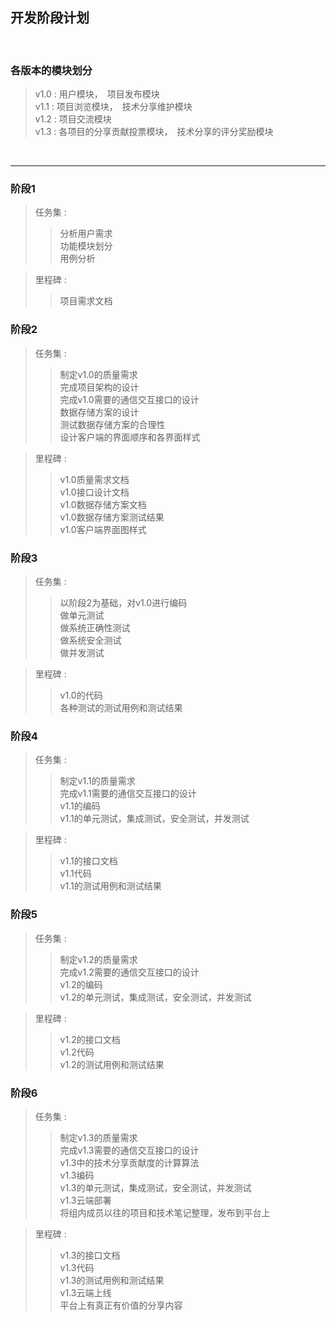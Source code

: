 ## 开发阶段计划 ##
<br/>

### 各版本的模块划分 ###
> v1.0 : 用户模块，　项目发布模块  
> v1.1 : 项目浏览模块，　技术分享维护模块  
> v1.2 : 项目交流模块  
> v1.3 : 各项目的分享贡献投票模块，　技术分享的评分奖励模块  
<br/>

----------------------------------------

### 阶段1 ###
> 任务集 :  
>> 分析用户需求  
>> 功能模块划分  
>> 用例分析  

> 里程碑 :  
>> 项目需求文档  

### 阶段2 ###
> 任务集 :  
>> 制定v1.0的质量需求  
>> 完成项目架构的设计  
>> 完成v1.0需要的通信交互接口的设计  
>> 数据存储方案的设计  
>> 测试数据存储方案的合理性  
>> 设计客户端的界面顺序和各界面样式  

> 里程碑 :  
>> v1.0质量需求文档  
>> v1.0接口设计文档  
>> v1.0数据存储方案文档  
>> v1.0数据存储方案测试结果  
>> v1.0客户端界面图样式  

### 阶段3 ###
> 任务集 :  
>> 以阶段2为基础，对v1.0进行编码  
>> 做单元测试  
>> 做系统正确性测试  
>> 做系统安全测试  
>> 做并发测试  

> 里程碑 :  
>> v1.0的代码  
>> 各种测试的测试用例和测试结果  

### 阶段4 ###
> 任务集 :  
>> 制定v1.1的质量需求  
>> 完成v1.1需要的通信交互接口的设计  
>> v1.1的编码  
>> v1.1的单元测试，集成测试，安全测试，并发测试  

> 里程碑 :  
>> v1.1的接口文档  
>> v1.1代码  
>> v1.1的测试用例和测试结果  

### 阶段5 ###
> 任务集 :  
>> 制定v1.2的质量需求  
>> 完成v1.2需要的通信交互接口的设计  
>> v1.2的编码  
>> v1.2的单元测试，集成测试，安全测试，并发测试  

> 里程碑 :  
>> v1.2的接口文档  
>> v1.2代码  
>> v1.2的测试用例和测试结果  

### 阶段6 ###
> 任务集 :  
>> 制定v1.3的质量需求  
>> 完成v1.3需要的通信交互接口的设计  
>> v1.3中的技术分享贡献度的计算算法  
>> v1.3编码  
>> v1.3的单元测试，集成测试，安全测试，并发测试  
>> v1.3云端部署  
>> 将组内成员以往的项目和技术笔记整理，发布到平台上  

> 里程碑 :  
>> v1.3的接口文档  
>> v1.3代码  
>> v1.3的测试用例和测试结果  
>> v1.3云端上线  
>> 平台上有真正有价值的分享内容  

<br/>
